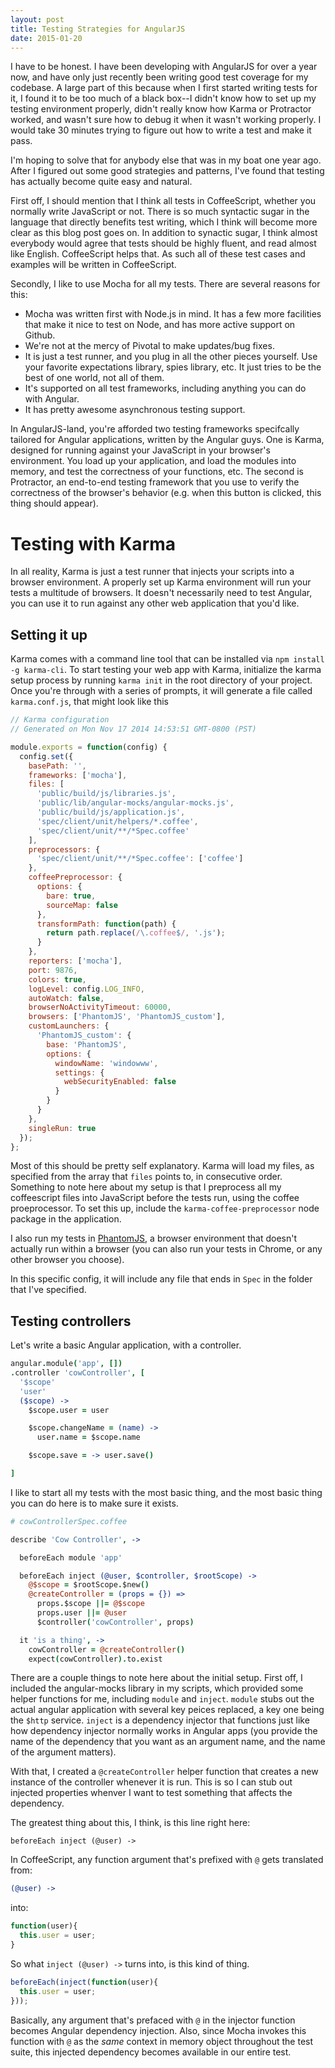 ```yaml
---
layout: post
title: Testing Strategies for AngularJS
date: 2015-01-20
---
```


I have to be honest. I have been developing with AngularJS for over a year now, and have only just recently been writing good test coverage for my codebase. A large part of this because when I first started writing tests for it, I found it to be too much of a black box--I didn't know how to set up my testing environment properly, didn't really know how Karma or Protractor worked, and wasn't sure how to debug it when it wasn't working properly. I would take 30 minutes trying to figure out how to write a test and make it pass. 

I'm hoping to solve that for anybody else that was in my boat one year ago. After I figured out some good strategies and patterns, I've found that testing has actually become quite easy and natural.


First off, I should mention that I think all tests in CoffeeScript, whether you normally write JavaScript or not. There is so much syntactic sugar in the language that directly benefits test writing, which I think will become more clear as this blog post goes on. In addition to synactic sugar, I think almost everybody would agree that tests should be highly fluent, and read almost like English. CoffeeScript helps that. As such all of these test cases and examples will be written in CoffeeScript.

Secondly, I like to use Mocha for all my tests. There are several reasons for this:

* Mocha was written first with Node.js in mind. It has a few more facilities that make it nice to test on Node, and has more active support on Github.
* We're not at the mercy of Pivotal to make updates/bug fixes.
* It is just a test runner, and you plug in all the other pieces yourself. Use your favorite expectations library, spies library, etc. It just tries to be the best of one world, not all of them.
* It's supported on all test frameworks, including anything you can do with Angular.
* It has pretty awesome asynchronous testing support.

In AngularJS-land, you're afforded two testing frameworks specifcally tailored for Angular applications, written by the Angular guys. One is Karma, designed for running against your JavaScript in your browser's environment. You load up your application, and load the modules into memory, and test the correctness of your functions, etc. The second is Protractor, an end-to-end testing framework that you use to verify the correctness of the browser's behavior (e.g. when this button is clicked, this thing should appear).

# Testing with Karma

In all reality, Karma is just a test runner that injects your scripts into a browser environment. A properly set up Karma environment will run your tests a multitude of browsers. It doesn't necessarily need to test Angular, you can use it to run against any other web application that you'd like.

## Setting it up

Karma comes with a command line tool that can be installed via `npm install -g karma-cli`. To start testing your web app with Karma, initialize the karma setup process by running `karma init` in the root directory of your project. Once you're through with a series of prompts, it will generate a file called `karma.conf.js`, that might look like this

```js
// Karma configuration
// Generated on Mon Nov 17 2014 14:53:51 GMT-0800 (PST)

module.exports = function(config) {
  config.set({
    basePath: '',
    frameworks: ['mocha'],
    files: [
      'public/build/js/libraries.js',
      'public/lib/angular-mocks/angular-mocks.js',
      'public/build/js/application.js',
      'spec/client/unit/helpers/*.coffee',
      'spec/client/unit/**/*Spec.coffee'
    ],
    preprocessors: {
      'spec/client/unit/**/*Spec.coffee': ['coffee']
    },
    coffeePreprocessor: {
      options: {
        bare: true,
        sourceMap: false
      },
      transformPath: function(path) {
        return path.replace(/\.coffee$/, '.js');
      }
    },
    reporters: ['mocha'],
    port: 9876,
    colors: true,
    logLevel: config.LOG_INFO,
    autoWatch: false,
    browserNoActivityTimeout: 60000,
    browsers: ['PhantomJS', 'PhantomJS_custom'],
    customLaunchers: {
      'PhantomJS_custom': {
        base: 'PhantomJS',
        options: {
          windowName: 'windowww',
          settings: {
            webSecurityEnabled: false
          }
        }
      }
    },
    singleRun: true
  });
};

```

Most of this should be pretty self explanatory. Karma will load my files, as specified from the array that `files` points to, in consecutive order. Something to note here about my setup is that I preprocess all my coffeescript files into JavaScript before the tests run, using the coffee proeprocessor. To set this up, include the `karma-coffee-preprocessor` node package in the application.

I also run my tests in [PhantomJS](http://phantomjs.org/), a browser environment that doesn't actually run within a browser (you can also run your tests in Chrome, or any other browser you choose).

In this specific config, it will include any file that ends in `Spec` in the folder that I've specified.


## Testing controllers

Let's write a basic Angular application, with a controller.

```coffee
angular.module('app', [])
.controller 'cowController', [
  '$scope'
  'user'
  ($scope) ->
    $scope.user = user

    $scope.changeName = (name) ->
      user.name = $scope.name

    $scope.save = -> user.save()

]
```


I like to start all my tests with the most basic thing, and the most basic thing you can do here is to make sure it exists.


```coffee
# cowControllerSpec.coffee

describe 'Cow Controller', ->

  beforeEach module 'app'

  beforeEach inject (@user, $controller, $rootScope) ->
    @$scope = $rootScope.$new()
    @createController = (props = {}) =>
      props.$scope ||= @$scope
      props.user ||= @user
      $controller('cowController', props)

  it 'is a thing', ->
    cowController = @createController()
    expect(cowController).to.exist


```


There are a couple things to note here about the initial setup. First off, I included the angular-mocks library in my scripts, which provided some helper functions for me, including `module` and `inject`. `module` stubs out the actual angular application with several key peices replaced, a key one being the `$http` service. `inject` is a dependency injector that functions just like how dependency injector normally works in Angular apps (you provide the name of the dependency that you want as an argument name, and the name of the argument matters).

With that, I created a `@createController` helper function that creates a new instance of the controller whenever it is run. This is so I can stub out injected properties whenver I want to test something that affects the dependency.

The greatest thing about this, I think, is this line right here:

`beforeEach inject (@user) ->`

In CoffeeScript, any function argument that's prefixed with `@` gets translated from:

```coffee
(@user) ->
```

into: 

```js
function(user){
  this.user = user;
}
```

So what `inject (@user) ->` turns into, is this kind of thing.

```js
beforeEach(inject(function(user){
  this.user = user;
}));
```

Basically, any argument that's prefaced with `@` in the injector function becomes Angular dependency injection. Also, since Mocha invokes this function with `@` as the *same* context in memory object throughout the test suite, this injected dependency becomes available in our entire test.

